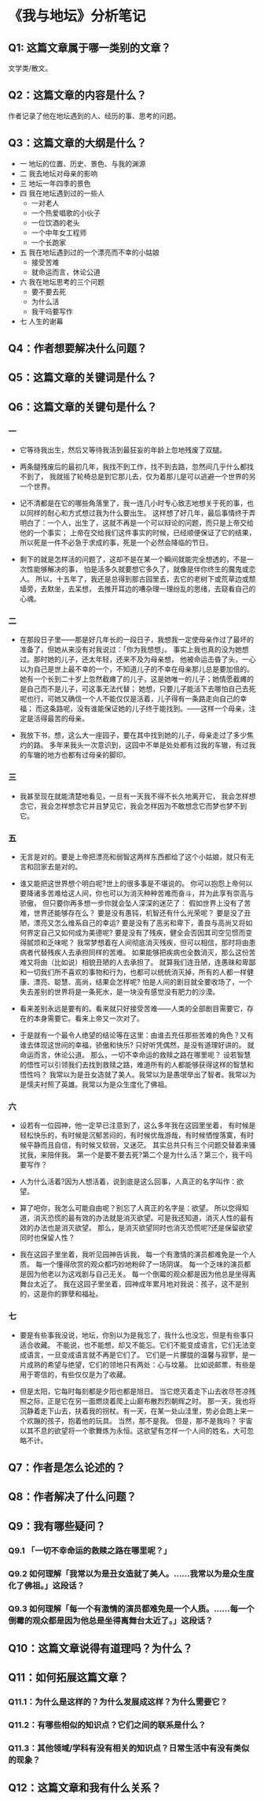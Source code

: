# 《我与地坛》分析笔记

## Q1: 这篇文章属于哪一类别的文章？

文学类/散文。

## Q2：这篇文章的内容是什么？

作者记录了他在地坛遇到的人、经历的事、思考的问题。

## Q3：这篇文章的大纲是什么？

- 一 地坛的位置、历史、景色、与我的渊源
- 二 我去地坛对母亲的影响
- 三 地坛一年四季的景色
- 四 我在地坛遇到过的一些人
  - 一对老人
  - 一个热爱唱歌的小伙子
  - 一位饮酒的老头
  - 一个中年女工程师
  - 一个长跑家
- 五 我在地坛遇到过的一个漂亮而不幸的小姑娘
  - 接受苦难
  - 就命运而言，休论公道
- 六 我在地坛思考的三个问题
  - 要不要去死
  - 为什么活
  - 我干吗要写作
- 七 人生的谢幕

## Q4：作者想要解决什么问题？

## Q5：这篇文章的关键词是什么？

## Q6：这篇文章的关键句是什么？

### 一

- 它等待我出生，然后又等待我活到最狂妄的年龄上忽地残废了双腿。

- 两条腿残废后的最初几年，我找不到工作，找不到去路，忽然间几乎什么都找不到了，
  我就摇了轮椅总是到它那儿去，仅为着那儿是可以逃避一个世界的另一个世界。

- 记不清都是在它的哪些角落里了，我一连几小时专心致志地想关于死的事，也以同样的耐心和方式想过我为什么要出生。
  这样想了好几年，最后事情终于弄明白了：一个人，出生了，这就不再是一个可以辩论的问题，而只是上帝交给他的一个事实；
  上帝在交给我们这件事实的时候，已经顺便保证了它的结果，所以死是一件不必急于求成的事，死是一个必然会降临的节日。

- 剩下的就是怎样活的问题了，这却不是在某一个瞬间就能完全想透的，不是一次性能够解决的事，
  怕是活多久就要想它多久了，就像是伴你终生的魔鬼或恋人。
  所以，十五年了，我还是总得到那古园里去，去它的老树下或荒草边或颓墙旁，去默坐，去呆想，
  去推开耳边的嘈杂理一理纷乱的思绪，去窥看自己的心魂。

### 二

- 在那段日子里——那是好几年长的一段日子，我想我一定使母亲作过了最坏的准备了，但她从来没有对我说过：「你为我想想」。
  事实上我也真的没为她想过。那时她的儿子，还太年轻，还来不及为母亲想，
  他被命运击昏了头，一心以为自己是世上最不幸的一个，不知道儿子的不幸在母亲那儿总是要加倍的。
  她有一个长到二十岁上忽然截瘫了的儿子，这是她唯一的儿子；她情愿截瘫的是自己而不是儿子，可这事无法代替；
  她想，只要儿子能活下去哪怕自己去死呢也行，可她又确信一个人不能仅仅是活着，儿子得有一条路走向自己的幸福；
  而这条路呢，没有谁能保证她的儿子终于能找到。——这样一个母亲，注定是活得最苦的母亲。

- 我放下书，想，这么大一座园子，要在其中找到她的儿子，母亲走过了多少焦灼的路。
  多年来我头一次意识到，这园中不单是处处都有过我的车辙，有过我的车辙的地方也都有过母亲的脚印。

### 三

- 我甚至现在就能清楚地看见，一旦有一天我不得不长久地离开它，
  我会怎样想念它，我会怎样想念它并且梦见它，我会怎样因为不敢想念它而梦也梦不到它。

### 五

- 无言是对的。要是上帝把漂亮和弱智这两样东西都给了这个小姑娘，就只有无言和回家去是对的。

- 谁又能把这世界想个明白呢?世上的很多事是不堪说的。
  你可以抱怨上帝何以要降诸多苦难给这人间，你也可以为消灭种种苦难而奋斗，并为此享有崇高与骄傲，
  但只要你再多想一步你就会坠人深深的迷茫了：
  假如世界上没有了苦难，世界还能够存在么？
  要是没有愚钝，机智还有什么光荣呢？
  要是没了丑陋，漂亮又怎么维系自己的幸运?
  要是没有了恶劣和卑下，善良与高尚又将如何界定自己又如何成为美德呢?
  要是没有了残疾，健全会否因其司空见惯而变得腻烦和乏味呢？
  我常梦想着在人间彻底消灭残疾，但可以相信，那时将由患病者代替残疾人去承担同样的苦难。
  如果能够把疾病也全数消灭，那么这份苦难又将由（比如说）相貌丑陋的人去承担了。
  就算我们连丑陋，连愚昧和卑鄙和一切我们所不喜欢的事物和行为，也都可以统统消灭掉，所有的人都一样健康、漂亮、聪慧、高尚，结果会怎样呢?
  怕是人间的剧目就全要收场了，一个失去差别的世界将是一条死水，是一块没有感觉没有肥力的沙漠。

- 看来差别永远是要有的。看来就只好接受苦难——人类的全部剧目需要它，存在的本身需要它。看来上帝又一次对了。

- 于是就有一个最令人绝望的结论等在这里：由谁去充任那些苦难的角色？又有谁去体现这世间的幸福，骄傲和快乐?
  只好听凭偶然，是没有道理好讲的。
  就命运而言，休论公道。
  那么，一切不幸命运的救赎之路在哪里呢？
  设若智慧的悟性可以引领我们去找到救赎之路，难道所有的人都能够获得这样的智慧和悟性吗？
  我常以为是丑女造就了美人。我常以为是愚氓举出了智者。我常以为是懦夫衬照了英雄。我常以为是众生度化了佛祖。

 
### 六

- 设若有一位园神，他一定早已注意到了，这么多年我在这园里坐着，
  有时候是轻松快乐的，有时候是沉郁苦闷的，有时候优哉游哉，有时候恓惶落寞，有时候平静而且自信，有时候又软弱，又迷茫。
  其实总共只有三个问题交替着来骚扰我，来陪伴我。
  第一个是要不要去死?第二个是为什么活？第三个，我干吗要写作？

- 人为什么活着?因为人想活着，说到底是这么回事，人真正的名字叫作：欲望。

- 算了吧你，我怎么可能自由呢？别忘了人真正的名字是：欲望。
  所以您得知道，消灭恐慌的最有效的办法就是消灭欲望。可是我还知道，消灭人性的最有效的办法也是消灭欲望。
  那么，是消灭欲望同时也消灭恐慌呢?还是保留欲望同时也保留人性？

- 我在这园子里坐着，我听见园神告诉我，
  每一个有激情的演员都难免是一个人质。
  每一个懂得欣赏的观众都巧妙地粉碎了一场阴谋。
  每一个乏味的演员都是因为他老以为这戏剧与自己无关。
  每一个倒霉的观众都是因为他总是坐得离舞台太近了。
  我在这园子里坐着，园神成年累月地对我说：孩子，这不是别的，这是你的罪孽和福祉。

### 七

- 要是有些事我没说，地坛，你别以为是我忘了，我什么也没忘，但是有些事只适合收藏。
  不能说，也不能想，却又不能忘。它们不能变成语言，它们无法变成语言，一旦变成语言就不再是它们了。
  它们是一片朦胧的温馨与寂寥，是一片成熟的希望与绝望，它们的领地只有两处：心与坟墓。
  比如说邮票，有些是用于寄信的，有些仅仅是为了收藏。

- 但是太阳，它每时每刻都是夕阳也都是旭日。
  当它熄灭着走下山去收尽苍凉残照之际，正是它在另一面燃烧着爬上山巅布散烈烈朝辉之时。
  那一天，我也将沉静着走下山去，扶着我的拐杖。有一天，在某一处山洼里，势必会跑上来一个欢蹦的孩子，抱着他的玩具。
  当然，那不是我。
  但是，那不是我吗？
  宇宙以其不息的欲望将一个歌舞炼为永恒。这欲望有怎样一个人间的姓名，大可忽略不计。

## Q7：作者是怎么论述的？

## Q8：作者解决了什么问题？

## Q9：我有哪些疑问？

### Q9.1 「一切不幸命运的救赎之路在哪里呢？」

### Q9.2 如何理解「我常以为是丑女造就了美人。......我常以为是众生度化了佛祖。」这段话？

### Q9.3 如何理解「每一个有激情的演员都难免是一个人质。......每一个倒霉的观众都是因为他总是坐得离舞台太近了。」这段话？

## Q10：这篇文章说得有道理吗？为什么？

## Q11：如何拓展这篇文章？

### Q11.1：为什么是这样的？为什么发展成这样？为什么需要它？

### Q11.2：有哪些相似的知识点？它们之间的联系是什么？

### Q11.3：其他领域/学科有没有相关的知识点？日常生活中有没有类似的现象？

## Q12：这篇文章和我有什么关系？


